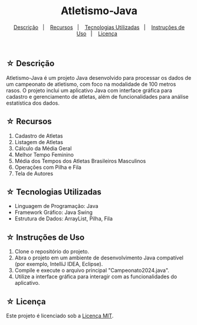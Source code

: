 <h1 align="center">Atletismo-Java</h1>

<p align="center">
  <a href="#-descrição">Descrição</a>&nbsp;&nbsp;&nbsp;|&nbsp;&nbsp;&nbsp;
  <a href="#-recursos">Recursos</a>&nbsp;&nbsp;&nbsp;|&nbsp;&nbsp;&nbsp;
  <a href="#-tecnologias-utilizadas">Tecnologias Utilizadas</a>&nbsp;&nbsp;&nbsp;|&nbsp;&nbsp;&nbsp;
  <a href="#-instruções-de-uso">Instruções de Uso</a>&nbsp;&nbsp;&nbsp;|&nbsp;&nbsp;&nbsp;
  <a href="#-licença">Licença</a>&nbsp;&nbsp;&nbsp;
</p>
<br>

## ☆ Descrição

Atletismo-Java é um projeto Java desenvolvido para processar os dados de um campeonato de atletismo, com foco na modalidade de 100 metros rasos. O projeto inclui um aplicativo Java com interface gráfica para cadastro e gerenciamento de atletas, além de funcionalidades para análise estatística dos dados.

## ☆ Recursos

1. Cadastro de Atletas
2. Listagem de Atletas
3. Cálculo da Média Geral
4. Melhor Tempo Feminino
5. Média dos Tempos dos Atletas Brasileiros Masculinos
6. Operações com Pilha e Fila
7. Tela de Autores

## ☆ Tecnologias Utilizadas

- Linguagem de Programação: Java
- Framework Gráfico: Java Swing
- Estrutura de Dados: ArrayList, Pilha, Fila

## ☆ Instruções de Uso

1. Clone o repositório do projeto.
2. Abra o projeto em um ambiente de desenvolvimento Java compatível (por exemplo, IntelliJ IDEA, Eclipse).
3. Compile e execute o arquivo principal "Campeonato2024.java".
4. Utilize a interface gráfica para interagir com as funcionalidades do aplicativo.

## ☆ Licença

Este projeto é licenciado sob a [Licença MIT](link_para_licença).
